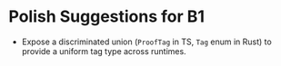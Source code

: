 # Polish Suggestions for B1

- Expose a discriminated union (`ProofTag` in TS, `Tag` enum in Rust) to provide a uniform tag type across runtimes.
